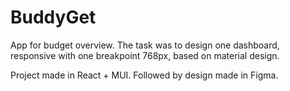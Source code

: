 # BuddyGet
App for budget overview. 
The task was to design one dashboard, responsive with one breakpoint 768px, based on material design. 

Project made in React + MUI. 
Followed by design made in Figma.

